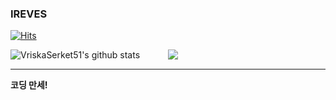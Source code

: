 ### IREVES

[![Hits](https://hits.seeyoufarm.com/api/count/incr/badge.svg?url=https%3A%2F%2Fgithub.com%2FVriskaSerket51&count_bg=%2379C83D&title_bg=%23555555&icon=&icon_color=%23E7E7E7&title=hits&edge_flat=false)](https://hits.seeyoufarm.com)

<div style="display: flex; align-items: stretch;">
  <img style="flex: 1;" src="https://github-readme-stats-sigma-five.vercel.app/api?username=VriskaSerket51&show_icons=true&include_all_commits=true&hide_border=true&count_private=true" alt="VriskaSerket51's github stats" /> 
  <img style="flex: 1;" src="https://github-readme-stats.vercel.app/api/top-langs/?username=VriskaSerket51&layout=compact&hide_border=true" />
</div>

---

**코딩 만세!**
